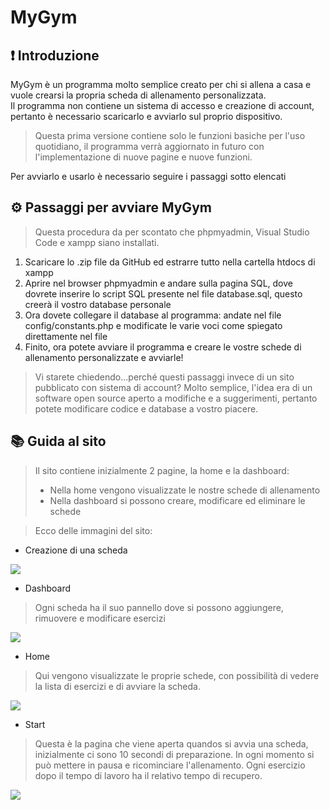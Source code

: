 # MyGym

## :exclamation: Introduzione
MyGym è un programma molto semplice creato per chi si allena a casa e vuole crearsi la propria scheda di allenamento personalizzata. <br />
 Il programma non contiene un sistema di accesso e creazione di account, pertanto è necessario scaricarlo e avviarlo sul proprio dispositivo.
> Questa prima versione contiene solo le funzioni basiche per l'uso quotidiano, il programma verrà aggiornato in futuro con l'implementazione di nuove pagine e nuove funzioni.

Per avviarlo e usarlo è necessario seguire i passaggi sotto elencati

## :gear: Passaggi per avviare MyGym
> Questa procedura da per scontato che phpmyadmin, Visual Studio Code e xampp siano installati.
1. Scaricare lo .zip file da GitHub ed estrarre tutto nella cartella htdocs di xampp
2. Aprire nel browser phpmyadmin e andare sulla pagina SQL, dove dovrete inserire lo script SQL presente nel file database.sql, questo creerà il vostro database personale
3. Ora dovete collegare il database al programma: andate nel file config/constants.php e modificate le varie voci come spiegato direttamente nel file
4. Finito, ora potete avviare il programma e creare le vostre schede di allenamento personalizzate e avviarle!
> Vi starete chiedendo...perché questi passaggi invece di un sito pubblicato con sistema di account?
> Molto semplice, l'idea era di un software open source aperto a modifiche e a suggerimenti, pertanto potete modificare codice e database a vostro piacere. 

## :books: Guida al sito
> Il sito contiene inizialmente 2 pagine, la home e la dashboard:
> - Nella home vengono visualizzate le nostre schede di allenamento
> - Nella dashboard si possono creare, modificare ed eliminare le schede <br />

> Ecco delle immagini del sito:

 - Creazione di una scheda
<img src="https://cdn.discordapp.com/attachments/905081533717692426/1276099872801427506/Screenshot_2024-08-22_104347.png?ex=66c84c1e&is=66c6fa9e&hm=7023e409917c568bf210ee39a34473dc212e17b76d052d608640672c689f11f2&" >

 - Dashboard
> Ogni scheda ha il suo pannello dove si possono aggiungere, rimuovere e modificare esercizi
<img src="https://media.discordapp.net/attachments/905081533717692426/1276099873359527947/Screenshot_2024-08-22_104422.png?ex=66c84c1e&is=66c6fa9e&hm=b8dbe34fd153a777a3dda525ab2e2176781b83dece0c087350fc3b30414a5150&=&format=webp&quality=lossless&width=1191&height=670" >

- Home
> Qui vengono visualizzate le proprie schede, con possibilità di vedere la lista di esercizi e di avviare la scheda.
<img src="https://media.discordapp.net/attachments/905081533717692426/1276099873778700310/Screenshot_2024-08-22_104441.png?ex=66c84c1e&is=66c6fa9e&hm=a2e038d97a8f46e8f864a104ddca1be47f7b8405bf979152416440345d574051&=&format=webp&quality=lossless&width=1191&height=670" >

- Start
> Questa è la pagina che viene aperta quandos si avvia una scheda, inizialmente ci sono 10 secondi di preparazione. In ogni momento si può mettere in pausa e ricominciare l'allenamento. Ogni esercizio dopo il tempo di lavoro ha il relativo tempo di recupero.
<img src="https://media.discordapp.net/attachments/905081533717692426/1276099874240331826/Screenshot_2024-08-22_104450.png?ex=66c84c1e&is=66c6fa9e&hm=65fb2da299b8f6b857eccd5bc33080e721fce6b772aed95fa7250484a1681016&=&format=webp&quality=lossless&width=1191&height=670" >
